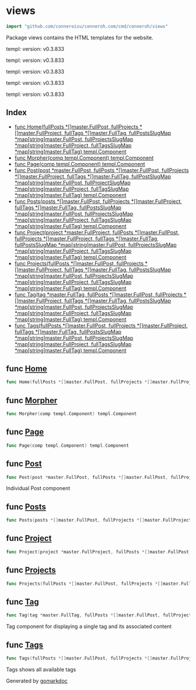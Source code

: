 <!-- gomarkdoc:embed:start -->

<!-- Code generated by gomarkdoc. DO NOT EDIT -->

# views

```go
import "github.com/conneroisu/conneroh.com/cmd/conneroh/views"
```

Package views contains the HTML templates for the website.

templ: version: v0.3.833

templ: version: v0.3.833

templ: version: v0.3.833

templ: version: v0.3.833

templ: version: v0.3.833

## Index

- [func Home\(fullPosts \*\[\]master.FullPost, fullProjects \*\[\]master.FullProject, fullTags \*\[\]master.FullTag, fullPostsSlugMap \*map\[string\]master.FullPost, fullProjectsSlugMap \*map\[string\]master.FullProject, fullTagsSlugMap \*map\[string\]master.FullTag\) templ.Component](<#Home>)
- [func Morpher\(comp templ.Component\) templ.Component](<#Morpher>)
- [func Page\(comp templ.Component\) templ.Component](<#Page>)
- [func Post\(post \*master.FullPost, fullPosts \*\[\]master.FullPost, fullProjects \*\[\]master.FullProject, fullTags \*\[\]master.FullTag, fullPostSlugMap \*map\[string\]master.FullPost, fullProjectSlugMap \*map\[string\]master.FullProject, fullTagSlugMap \*map\[string\]master.FullTag\) templ.Component](<#Post>)
- [func Posts\(posts \*\[\]master.FullPost, fullProjects \*\[\]master.FullProject, fullTags \*\[\]master.FullTag, fullPostsSlugMap \*map\[string\]master.FullPost, fullProjectsSlugMap \*map\[string\]master.FullProject, fullTagsSlugMap \*map\[string\]master.FullTag\) templ.Component](<#Posts>)
- [func Project\(project \*master.FullProject, fullPosts \*\[\]master.FullPost, fullProjects \*\[\]master.FullProject, fullTags \*\[\]master.FullTag, fullPostsSlugMap \*map\[string\]master.FullPost, fullProjectsSlugMap \*map\[string\]master.FullProject, fullTagsSlugMap \*map\[string\]master.FullTag\) templ.Component](<#Project>)
- [func Projects\(fullPosts \*\[\]master.FullPost, fullProjects \*\[\]master.FullProject, fullTags \*\[\]master.FullTag, fullPostsSlugMap \*map\[string\]master.FullPost, fullProjectsSlugMap \*map\[string\]master.FullProject, fullTagsSlugMap \*map\[string\]master.FullTag\) templ.Component](<#Projects>)
- [func Tag\(tag \*master.FullTag, fullPosts \*\[\]master.FullPost, fullProjects \*\[\]master.FullProject, fullTags \*\[\]master.FullTag, fullPostsSlugMap \*map\[string\]master.FullPost, fullProjectsSlugMap \*map\[string\]master.FullProject, fullTagsSlugMap \*map\[string\]master.FullTag\) templ.Component](<#Tag>)
- [func Tags\(fullPosts \*\[\]master.FullPost, fullProjects \*\[\]master.FullProject, fullTags \*\[\]master.FullTag, fullPostsSlugMap \*map\[string\]master.FullPost, fullProjectsSlugMap \*map\[string\]master.FullProject, fullTagsSlugMap \*map\[string\]master.FullTag\) templ.Component](<#Tags>)


<a name="Home"></a>
## func [Home](<https://github.com/conneroisu/conneroh.com/blob/main/cmd/conneroh/views/home_templ.go#L13-L20>)

```go
func Home(fullPosts *[]master.FullPost, fullProjects *[]master.FullProject, fullTags *[]master.FullTag, fullPostsSlugMap *map[string]master.FullPost, fullProjectsSlugMap *map[string]master.FullProject, fullTagsSlugMap *map[string]master.FullTag) templ.Component
```



<a name="Morpher"></a>
## func [Morpher](<https://github.com/conneroisu/conneroh.com/blob/main/cmd/conneroh/views/types_templ.go#L60>)

```go
func Morpher(comp templ.Component) templ.Component
```



<a name="Page"></a>
## func [Page](<https://github.com/conneroisu/conneroh.com/blob/main/cmd/conneroh/views/types_templ.go#L13>)

```go
func Page(comp templ.Component) templ.Component
```



<a name="Post"></a>
## func [Post](<https://github.com/conneroisu/conneroh.com/blob/main/cmd/conneroh/views/posts_templ.go#L186-L194>)

```go
func Post(post *master.FullPost, fullPosts *[]master.FullPost, fullProjects *[]master.FullProject, fullTags *[]master.FullTag, fullPostSlugMap *map[string]master.FullPost, fullProjectSlugMap *map[string]master.FullProject, fullTagSlugMap *map[string]master.FullTag) templ.Component
```

Individual Post component

<a name="Posts"></a>
## func [Posts](<https://github.com/conneroisu/conneroh.com/blob/main/cmd/conneroh/views/posts_templ.go#L18-L25>)

```go
func Posts(posts *[]master.FullPost, fullProjects *[]master.FullProject, fullTags *[]master.FullTag, fullPostsSlugMap *map[string]master.FullPost, fullProjectsSlugMap *map[string]master.FullProject, fullTagsSlugMap *map[string]master.FullTag) templ.Component
```



<a name="Project"></a>
## func [Project](<https://github.com/conneroisu/conneroh.com/blob/main/cmd/conneroh/views/projects_templ.go#L17-L25>)

```go
func Project(project *master.FullProject, fullPosts *[]master.FullPost, fullProjects *[]master.FullProject, fullTags *[]master.FullTag, fullPostsSlugMap *map[string]master.FullPost, fullProjectsSlugMap *map[string]master.FullProject, fullTagsSlugMap *map[string]master.FullTag) templ.Component
```



<a name="Projects"></a>
## func [Projects](<https://github.com/conneroisu/conneroh.com/blob/main/cmd/conneroh/views/projects_templ.go#L198-L205>)

```go
func Projects(fullPosts *[]master.FullPost, fullProjects *[]master.FullProject, fullTags *[]master.FullTag, fullPostsSlugMap *map[string]master.FullPost, fullProjectsSlugMap *map[string]master.FullProject, fullTagsSlugMap *map[string]master.FullTag) templ.Component
```



<a name="Tag"></a>
## func [Tag](<https://github.com/conneroisu/conneroh.com/blob/main/cmd/conneroh/views/tags_templ.go#L207-L215>)

```go
func Tag(tag *master.FullTag, fullPosts *[]master.FullPost, fullProjects *[]master.FullProject, fullTags *[]master.FullTag, fullPostsSlugMap *map[string]master.FullPost, fullProjectsSlugMap *map[string]master.FullProject, fullTagsSlugMap *map[string]master.FullTag) templ.Component
```

Tag component for displaying a single tag and its associated content

<a name="Tags"></a>
## func [Tags](<https://github.com/conneroisu/conneroh.com/blob/main/cmd/conneroh/views/tags_templ.go#L18-L25>)

```go
func Tags(fullPosts *[]master.FullPost, fullProjects *[]master.FullProject, fullTags *[]master.FullTag, fullPostsSlugMap *map[string]master.FullPost, fullProjectsSlugMap *map[string]master.FullProject, fullTagsSlugMap *map[string]master.FullTag) templ.Component
```

Tags shows all available tags

Generated by [gomarkdoc](<https://github.com/princjef/gomarkdoc>)


<!-- gomarkdoc:embed:end -->
